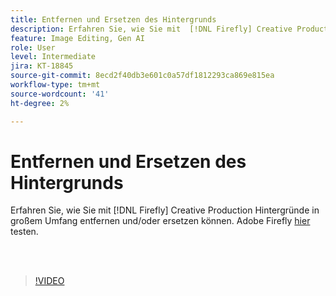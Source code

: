 ```yaml
---
title: Entfernen und Ersetzen des Hintergrunds
description: Erfahren Sie, wie Sie mit  [!DNL Firefly] Creative Production Hintergründe in großem Umfang entfernen und/oder ersetzen können.
feature: Image Editing, Gen AI
role: User
level: Intermediate
jira: KT-18845
source-git-commit: 8ecd2f40db3e601c0a57df1812293ca869e815ea
workflow-type: tm+mt
source-wordcount: '41'
ht-degree: 2%

---
```


# Entfernen und Ersetzen des Hintergrunds

Erfahren Sie, wie Sie mit [!DNL Firefly] Creative Production Hintergründe in großem Umfang entfernen und/oder ersetzen können. Adobe Firefly [hier](https://firefly.adobe.com/) testen.

<br> 

>[!VIDEO](https://video.tv.adobe.com/v/3472928?quality=12&learn=on&hidetitle=true&captions=ger)